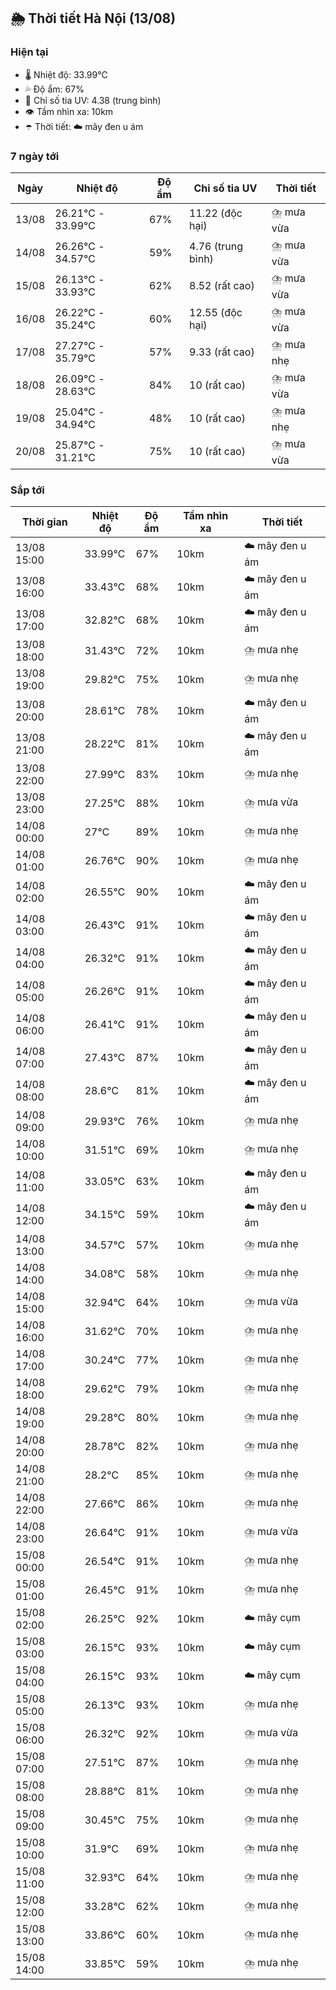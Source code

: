 ## 🌦️ Thời tiết Hà Nội (13/08)

### Hiện tại

- 🌡️ Nhiệt độ: 33.99℃
- 💦 Độ ẩm: 67%
- 🌟 Chỉ số tia UV: 4.38 (trung bình)
- 👁️ Tầm nhìn xa: 10km
- ☂️ Thời tiết: ☁️ mây đen u ám

### 7 ngày tới

| Ngày | Nhiệt độ | Độ ẩm | Chỉ số tia UV | Thời tiết |
| --- | --- | --- | --- | --- |
| 13/08 | 26.21℃ - 33.99℃ | 67% | 11.22 (độc hại) | ⛈️ mưa vừa |
| 14/08 | 26.26℃ - 34.57℃ | 59% | 4.76 (trung bình) | ⛈️ mưa vừa |
| 15/08 | 26.13℃ - 33.93℃ | 62% | 8.52 (rất cao) | ⛈️ mưa vừa |
| 16/08 | 26.22℃ - 35.24℃ | 60% | 12.55 (độc hại) | ⛈️ mưa vừa |
| 17/08 | 27.27℃ - 35.79℃ | 57% | 9.33 (rất cao) | ⛈️ mưa nhẹ |
| 18/08 | 26.09℃ - 28.63℃ | 84% | 10 (rất cao) | ⛈️ mưa vừa |
| 19/08 | 25.04℃ - 34.94℃ | 48% | 10 (rất cao) | ⛈️ mưa nhẹ |
| 20/08 | 25.87℃ - 31.21℃ | 75% | 10 (rất cao) | ⛈️ mưa vừa |

### Sắp tới

| Thời gian | Nhiệt độ | Độ ẩm | Tầm nhìn xa | Thời tiết |
| --- | --- | --- | --- | --- |
| 13/08 15:00 | 33.99℃ | 67% | 10km | ☁️ mây đen u ám |
| 13/08 16:00 | 33.43℃ | 68% | 10km | ☁️ mây đen u ám |
| 13/08 17:00 | 32.82℃ | 68% | 10km | ☁️ mây đen u ám |
| 13/08 18:00 | 31.43℃ | 72% | 10km | ⛈️ mưa nhẹ |
| 13/08 19:00 | 29.82℃ | 75% | 10km | ⛈️ mưa nhẹ |
| 13/08 20:00 | 28.61℃ | 78% | 10km | ☁️ mây đen u ám |
| 13/08 21:00 | 28.22℃ | 81% | 10km | ☁️ mây đen u ám |
| 13/08 22:00 | 27.99℃ | 83% | 10km | ⛈️ mưa nhẹ |
| 13/08 23:00 | 27.25℃ | 88% | 10km | ⛈️ mưa vừa |
| 14/08 00:00 | 27℃ | 89% | 10km | ⛈️ mưa nhẹ |
| 14/08 01:00 | 26.76℃ | 90% | 10km | ⛈️ mưa nhẹ |
| 14/08 02:00 | 26.55℃ | 90% | 10km | ☁️ mây đen u ám |
| 14/08 03:00 | 26.43℃ | 91% | 10km | ☁️ mây đen u ám |
| 14/08 04:00 | 26.32℃ | 91% | 10km | ☁️ mây đen u ám |
| 14/08 05:00 | 26.26℃ | 91% | 10km | ☁️ mây đen u ám |
| 14/08 06:00 | 26.41℃ | 91% | 10km | ☁️ mây đen u ám |
| 14/08 07:00 | 27.43℃ | 87% | 10km | ☁️ mây đen u ám |
| 14/08 08:00 | 28.6℃ | 81% | 10km | ☁️ mây đen u ám |
| 14/08 09:00 | 29.93℃ | 76% | 10km | ⛈️ mưa nhẹ |
| 14/08 10:00 | 31.51℃ | 69% | 10km | ⛈️ mưa nhẹ |
| 14/08 11:00 | 33.05℃ | 63% | 10km | ☁️ mây đen u ám |
| 14/08 12:00 | 34.15℃ | 59% | 10km | ☁️ mây đen u ám |
| 14/08 13:00 | 34.57℃ | 57% | 10km | ⛈️ mưa nhẹ |
| 14/08 14:00 | 34.08℃ | 58% | 10km | ⛈️ mưa nhẹ |
| 14/08 15:00 | 32.94℃ | 64% | 10km | ⛈️ mưa vừa |
| 14/08 16:00 | 31.62℃ | 70% | 10km | ⛈️ mưa nhẹ |
| 14/08 17:00 | 30.24℃ | 77% | 10km | ⛈️ mưa nhẹ |
| 14/08 18:00 | 29.62℃ | 79% | 10km | ⛈️ mưa nhẹ |
| 14/08 19:00 | 29.28℃ | 80% | 10km | ⛈️ mưa nhẹ |
| 14/08 20:00 | 28.78℃ | 82% | 10km | ⛈️ mưa nhẹ |
| 14/08 21:00 | 28.2℃ | 85% | 10km | ⛈️ mưa nhẹ |
| 14/08 22:00 | 27.66℃ | 86% | 10km | ⛈️ mưa nhẹ |
| 14/08 23:00 | 26.64℃ | 91% | 10km | ⛈️ mưa vừa |
| 15/08 00:00 | 26.54℃ | 91% | 10km | ⛈️ mưa nhẹ |
| 15/08 01:00 | 26.45℃ | 91% | 10km | ⛈️ mưa nhẹ |
| 15/08 02:00 | 26.25℃ | 92% | 10km | ☁️ mây cụm |
| 15/08 03:00 | 26.15℃ | 93% | 10km | ☁️ mây cụm |
| 15/08 04:00 | 26.15℃ | 93% | 10km | ☁️ mây cụm |
| 15/08 05:00 | 26.13℃ | 93% | 10km | ⛈️ mưa nhẹ |
| 15/08 06:00 | 26.32℃ | 92% | 10km | ⛈️ mưa vừa |
| 15/08 07:00 | 27.51℃ | 87% | 10km | ⛈️ mưa nhẹ |
| 15/08 08:00 | 28.88℃ | 81% | 10km | ⛈️ mưa nhẹ |
| 15/08 09:00 | 30.45℃ | 75% | 10km | ⛈️ mưa nhẹ |
| 15/08 10:00 | 31.9℃ | 69% | 10km | ⛈️ mưa nhẹ |
| 15/08 11:00 | 32.93℃ | 64% | 10km | ⛈️ mưa nhẹ |
| 15/08 12:00 | 33.28℃ | 62% | 10km | ⛈️ mưa nhẹ |
| 15/08 13:00 | 33.86℃ | 60% | 10km | ⛈️ mưa nhẹ |
| 15/08 14:00 | 33.85℃ | 59% | 10km | ⛈️ mưa nhẹ |
